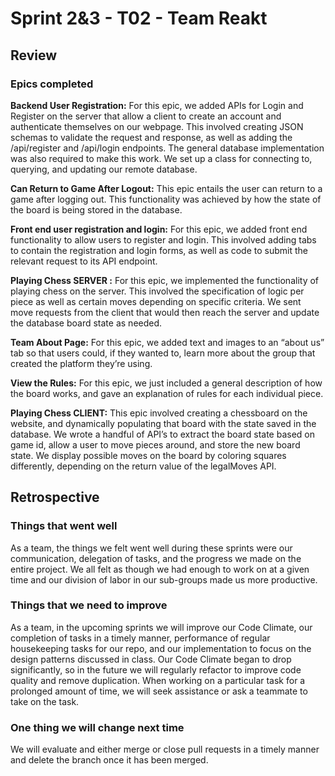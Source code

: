 # Sprint 2&3 - T02 - Team Reakt

## Review 

### Epics completed
<strong>Backend User Registration:</strong> For this epic, we added APIs for Login and Register on the server that allow a client to create an account and authenticate themselves on our webpage. This involved creating JSON schemas to validate the request and response, as well as adding the /api/register and /api/login endpoints. The general database implementation was also required to make this work. We set up a class for connecting to, querying, and updating our remote database.


<strong>Can Return to Game After Logout:</strong> This epic entails the user can return to a game after logging out. This functionality was achieved by how the state of the board is being stored in the database.


<strong>Front end user registration and login:</strong> For this epic, we added front end functionality to allow users to register and login. This involved adding tabs to contain the registration and login forms, as well as code to submit the relevant request to its API endpoint.


<strong>Playing Chess SERVER :</strong> For this epic, we implemented the functionality of playing chess on the server. This involved the specification of logic per piece as well as certain moves depending on specific criteria. We sent move requests from the client that would then reach the server and update the database board state as needed. 


<strong>Team About Page:</strong> For this epic, we added text and images to an “about us” tab so that users could, if they wanted to, learn more about the group that created the platform they’re using.


<strong>View the Rules:</strong> For this epic, we just included a general description of how the board works, and gave an explanation of rules for each individual piece.


<strong>Playing Chess CLIENT:</strong> This epic involved creating a chessboard on the website, and dynamically populating that board with the state saved in the database. We wrote a handful of API’s to extract the board state based on game id, allow a user to move pieces around, and store the new board state. We display possible moves on the board by coloring squares differently, depending on the return value of the legalMoves API.


## Retrospective

### Things that went well
As a team, the things we felt went well during these sprints were our communication, delegation of tasks, and the progress we made on the entire project. We all felt as though we had enough to work on at a given time and our division of labor in our sub-groups made us more productive.  


### Things that we need to improve
As a team, in the upcoming sprints we will improve our Code Climate, our completion of tasks in a timely manner, performance of regular housekeeping tasks for our repo, and our implementation to focus on the design patterns discussed in class. Our Code Climate began to drop significantly, so in the future we will regularly refactor  to improve code quality and remove duplication. When working on a particular task for a prolonged amount of time, we will seek assistance or ask a teammate to take on the task.

### One thing we will change next time
We will evaluate and either merge or close pull requests in a timely manner and delete the branch once it has been merged.

